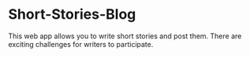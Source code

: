# Short-Stories-Blog
This web app allows you to write short stories and post them. There are exciting challenges for writers to participate. 
